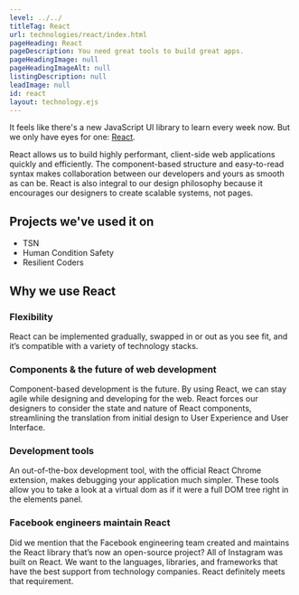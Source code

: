 ```yaml
---
level: ../../
titleTag: React
url: technologies/react/index.html
pageHeading: React
pageDescription: You need great tools to build great apps.
pageHeadingImage: null
pageHeadingImageAlt: null
listingDescription: null
leadImage: null
id: react
layout: technology.ejs
---
```


It feels like there's a new JavaScript UI library to learn every week now. But we only have eyes for one: <a href="https://facebook.github.io/react/">React</a>.

React allows us to build highly performant, client-side web applications quickly and efficiently. The component-based structure and easy-to-read syntax makes collaboration between our developers and yours as smooth as can be. React is also integral to our design philosophy because it encourages our designers to create scalable systems, not pages.

## Projects we've used it on

* TSN
* Human Condition Safety
* Resilient Coders

## Why we use React

### Flexibility

React can be implemented gradually, swapped in or out as you see fit, and it’s compatible with a variety of technology stacks.

### Components &amp; the future of web development

Component-based development is the future. By using React, we can stay agile while designing and developing for the web. React forces our designers to consider the state and nature of React components, streamlining the translation from initial design to User Experience and User Interface.

### Development tools

An out-of-the-box development tool, with the official React Chrome extension, makes debugging your application much simpler. These tools allow you to take a look at a virtual dom as if it were a full DOM tree right in the elements panel.

### Facebook engineers maintain React

Did we mention that the Facebook engineering team created and maintains the React library that’s now an open-source project? All of Instagram was built on React. We want to the languages, libraries, and frameworks that have the best support from technology companies. React definitely meets that requirement.